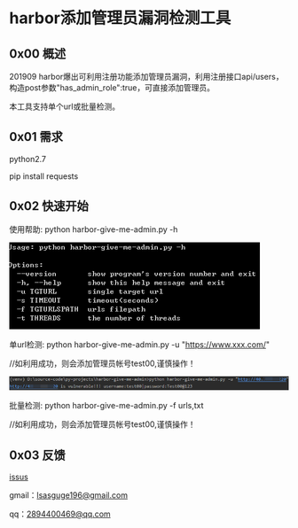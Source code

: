 # harbor添加管理员漏洞检测工具




## 0x00 概述

201909 harbor爆出可利用注册功能添加管理员漏洞，利用注册接口api/users，构造post参数"has_admin_role":true，可直接添加管理员。

本工具支持单个url或批量检测。




## 0x01 需求

python2.7

pip install requests




## 0x02 快速开始

使用帮助: python harbor-give-me-admin.py -h


![](https://github.com/theLSA/harbor-give-me-admin/raw/master/demo/harbor01.png)


单url检测: python harbor-give-me-admin.py -u "https://www.xxx.com/"

//如利用成功，则会添加管理员帐号test00,谨慎操作！

![](https://github.com/theLSA/harbor-give-me-admin/raw/master/demo/harbor00.png)



批量检测: python harbor-give-me-admin.py -f urls,txt

//如利用成功，则会添加管理员帐号test00,谨慎操作！



## 0x03 反馈

[issus](https://github.com/theLSA/harbor-give-me-admin/issues)

gmail：[lsasguge196@gmail.com](mailto:lsasguge196@gmail.com)

qq：[2894400469@qq.com](mailto:2894400469@qq.com)



